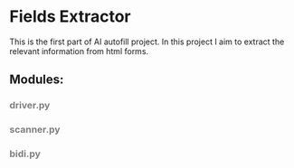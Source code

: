 # Fields Extractor
This is the first part of AI autofill project. In this project I aim to extract the relevant information from html forms.

## Modules:

### <font color='grey'>driver.py</font>
### <font color='grey'>scanner.py</font>
### <font color='grey'>bidi.py</font>